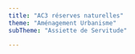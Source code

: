 ```yaml
---
title: "AC3 réserves naturelles"
theme: "Aménagement Urbanisme"
subTheme: "Assiette de Servitude"

---
```

